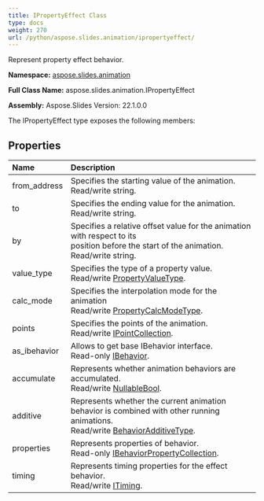 ```yaml
---
title: IPropertyEffect Class
type: docs
weight: 270
url: /python/aspose.slides.animation/ipropertyeffect/
---
```


Represent property effect behavior.

**Namespace:** [aspose.slides.animation](/python/aspose.slides.animation/)

**Full Class Name:** aspose.slides.animation.IPropertyEffect

**Assembly:**  Aspose.Slides Version: 22.1.0.0

The IPropertyEffect type exposes the following members:
## **Properties**
|**Name**|**Description**|
| :- | :- |
|from_address|Specifies the starting value of the animation.<br/>            Read/write string.|
|to|Specifies the ending value for the animation.<br/>            Read/write string.|
|by|Specifies a relative offset value for the animation with respect to its<br/>            position before the start of the animation.<br/>            Read/write string.|
|value_type|Specifies the type of a property value.<br/>            Read/write [PropertyValueType](/python/aspose.slides.animation/propertyvaluetype/).|
|calc_mode|Specifies the interpolation mode for the animation<br/>            Read/write [PropertyCalcModeType](/python/aspose.slides.animation/propertycalcmodetype/).|
|points|Specifies the points of the animation.<br/>            Read/write [IPointCollection](/python/aspose.slides.animation/ipointcollection/).|
|as_ibehavior|Allows to get base IBehavior interface.<br/>            Read-only [IBehavior](/python/aspose.slides.animation/ibehavior/).|
|accumulate|Represents whether animation behaviors are accumulated.<br/>            Read/write [NullableBool](/python/aspose.slides/nullablebool/).|
|additive|Represents whether the current animation behavior is combined with other running animations.<br/>            Read/write [BehaviorAdditiveType](/python/aspose.slides.animation/behavioradditivetype/).|
|properties|Represents properties of behavior.<br/>            Read-only [IBehaviorPropertyCollection](/python/aspose.slides.animation/ibehaviorpropertycollection/).|
|timing|Represents timing properties for the effect behavior.<br/>            Read/write [ITiming](/python/aspose.slides.animation/itiming/).|
